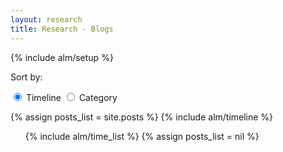 ```yaml
---
layout: research
title: Research - Blogs
---
```

 {% include alm/setup %}
<script language="javascript">
$($("#blog").children()[0]).css('color', '#EC6197');
</script>

Sort by:
            <div class="btn-group" data-toggle="buttons">
                <label class="btn btn-default active">
                    <input type="radio" id="q156" name="sortby" checked="checked" value="0" /> Timeline
                </label> 
                <label class="btn btn-default">
                    <input type="radio" id="q160" name="sortby" value="1" /> Category 
                </label>
            </div>



<!--by timeline-->
<div name="sortby" class="row typo" style="display:block;">
  <div class="col-md-9" >
    {% assign posts_list = site.posts %}  
    {% include alm/timeline %}
  </div>
  <div id="time-list-nav" class="col-md-3">
    <ul id="time-list-ul" class="nav nav-tabs nav-stacked nav-pills time-list affix">
      {% include alm/time_list %}
      {% assign posts_list = nil %}
    </ul>
  </div>
</div>


<!--by category-->
<div name="sortby" class="tabbable tabs-right row" style="display:none;">
  <ul class="nav nav-tabs" id="categories-nav">
    {% assign site_categories = site.categories %}
    {% include alm/anchor_of_categories %}
  </ul>

  <div class="tab-content">
    {% for category in site.categories %} 
    <div class="tab-pane" id="{{ category[0] }}-ref" style="display: block;">
      <ul class="posts-list">
        {% assign posts_list = category[1] %}  
        {% include alm/posts_of_category %}
      </ul>
    </div>
    {% endfor %}
  </div>
</div>

<script type="text/javascript">

var divs = $('div[name=sortby]');

$( "input[name='sortby']" ).change(function() {
  if($("input[name='sortby']:checked").val()=="0"){
    divs[0].style.display='block';
    divs[1].style.display='none';
  }else{
    divs[0].style.display='none';
    divs[1].style.display='block';
  }
});

</script>
